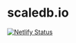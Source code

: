 # scaledb.io

[![Netlify Status](https://api.netlify.com/api/v1/badges/691c2711-b0f9-4f24-9f6d-b8c437d7ce85/deploy-status)](https://app.netlify.com/sites/scaledb/deploys)
